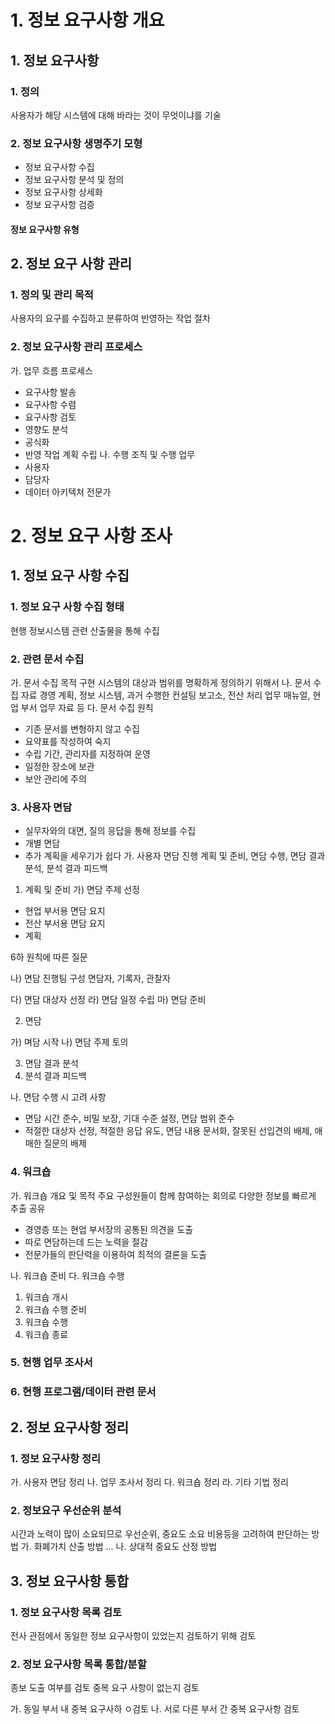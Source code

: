 # 1. 정보 요구사항 개요
## 1. 정보 요구사항
### 1. 정의 
사용자가 해당 시스템에 대해 바라는 것이 무엇이냐를 기술
### 2. 정보 요구사항 생명주기 모형
- 정보 요구사항 수집
- 정보 요구사항 분석 및 정의
- 정보 요구사항 상세화
- 정보 요구사항 검증
#### 정보 요구사항 유형
## 2. 정보 요구 사항 관리
### 1. 정의 및 관리 목적
사용자의 요구를 수집하고 분류하여 반영하는 작업 절차
### 2. 정보 요구사항 관리 프로세스
가. 업무 흐름 프로세스
- 요구사항 발송
- 요구사항 수렴
- 요구사항 검토
- 영향도 분석
- 공식화
- 반영 작업 계획 수립
나. 수행 조직 및 수행 업무
- 사용자
- 담당자
- 데이터 아키텍처 전문가
# 2. 정보 요구 사항 조사
## 1. 정보 요구 사항 수집
### 1. 정보 요구 사항 수집 형태
현행 정보시스템 관련 산출물을 통해 수집
### 2. 관련 문서 수집
가. 문서 수집 목적
구현 시스템의 대상과 범위를 명확하게 정의하기 위해서
나. 문서 수집 자료
경영 계획, 정보 시스템, 과거 수행한 컨설팅 보고소, 전산 처리 업무 매뉴얼, 현업 부서 업무 자료 등
다. 문서 수집 원칙
- 기존 문서를 변형하지 않고 수집
- 요약표를 작성하여 숙지
- 수립 기간, 관리자를 지정하여 운영
- 일정한 장소에 보관
- 보안 관리에 주의
### 3. 사용자 면담
- 실무자와의 대면, 질의 응답을 통해 정보를 수집
- 개별 면담
- 추가 계획을 세우기가 쉽다
가. 사용자 면담 진행
계획 및 준비, 면담 수행, 면담 결과 분석, 분석 결과 피드백
1) 계획 및 준비
가) 면담 주제 선정
- 현업 부서용 면담 요지
- 전산 부서용 면담 요지
- 계획

6하 원칙에 따른 질문

나) 면담 진행팀 구성
면담자, 기록자, 관찰자

다) 면담 대상자 선정
라) 면담 일정 수립
마) 면담 준비

2) 면담

가) 며담 시작
나) 면담 주제 토의

3) 면담 결과 분석
4) 분석 결과 피드백

나. 면담 수행 시 고려 사항
- 면담 시간 준수, 비밀 보장, 기대 수준 설정, 면담 범위 준수
- 적절한 대상자 선정, 적절한 응답 유도, 면담 내용 문서화, 잘못된 선입견의 배제, 애매한 질문의 배제

### 4. 워크숍
가. 워크숍 개요 및 목적
주요 구성원들이 함께 참여하는 회의로 다양한 정보를 빠르게 추출 공유
- 경영층 또는 현업 부서장의 공통된 의견을 도출
- 따로 면담하는데 드는 노력을 절감
- 전문가들의 판단력을 이용하여 최적의 결론을 도출

나. 워크숍 준비
다. 워크숍 수행
1) 워크숍 개시
2) 워크숍 수행 준비
3) 워크숍 수행
4) 워크숍 종료

### 5. 현행 업무 조사서
### 6. 현행 프로그램/데이터 관련 문서

## 2. 정보 요구사항 정리
### 1. 정보 요구사항 정리
가. 사용자 면담 정리
나. 업무 조사서 정리
다. 워크숍 정리
라. 기타 기법 정리
### 2. 정보요구 우선순위 분석
시간과 노력이 많이 소요되므로 우선순위, 중요도 소요 비용등을 고려하여 판단하는 방법
가. 화폐가치 산출 방법
...
나. 상대적 중요도 산정 방법
## 3. 정보 요구사항 통합
### 1. 정보 요구사항 목록 검토
전사 관점에서 동일한 정보 요구사항이 있었는지 검토하기 위해 검토
### 2. 정보 요구사항 목록 통합/분할
종보 도출 여부를 검토
중복 요구 사항이 없는지 검토

가. 동일 부서 내 중복 요구사하 ㅇ검토
나. 서로 다른 부서 간 중복 요구사항 검토





